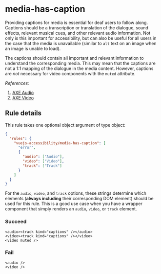 # media-has-caption

Providing captions for media is essential for deaf users to follow along. Captions should be a transcription or translation of the dialogue, sound effects, relevant musical cues, and other relevant audio information. Not only is this important for accessibility, but can also be useful for all users in the case that the media is unavailable (similar to `alt` text on an image when an image is unable to load).

The captions should contain all important and relevant information to understand the corresponding media. This may mean that the captions are not a 1:1 mapping of the dialogue in the media content. However, captions are _not_ necessary for video components with the `muted` attribute.

_References:_

1. [AXE Audio](https://dequeuniversity.com/rules/axe/2.1/audio-caption)
2. [AXE Video](https://dequeuniversity.com/rules/axe/2.1/video-caption)

## Rule details

This rule takes one optional object argument of type object:

```json
{
  "rules": {
    "vuejs-accessibility/media-has-caption": [
      "error",
      {
        "audio": ["Audio"],
        "video": ["Video"],
        "track": ["Track"]
      }
    ]
  }
}
```

For the `audio`, `video`, and `track` options, these strings determine which elements (**always including** their corresponding DOM element) should be used for this rule. This is a good use case when you have a wrapper component that simply renders an `audio`, `video`, or `track` element.

### Succeed

```vue
<audio><track kind="captions" /></audio>
<video><track kind="captions" /></video>
<video muted />
```

### Fail

```vue
<audio />
<video />
```

